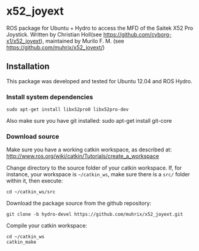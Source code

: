 x52_joyext
===========================================
ROS package for Ubuntu + Hydro to access the MFD  of the Saitek X52 Pro Joystick.
Written by Christian Holl(see https://github.com/cyborg-x1/x52_joyext), 
maintained by Murilo F. M. (see https://github.com/muhrix/x52_joyext/)



Installation
-------------------------------------------
This package was developed and tested for Ubuntu 12.04 and ROS Hydro.

### Install system dependencies ###
    sudo apt-get install libx52pro0 libx52pro-dev

Also make sure you have git installed:
    sudo apt-get install git-core

### Download source ###

Make sure you have a working catkin workspace, as described at:
http://www.ros.org/wiki/catkin/Tutorials/create_a_workspace

Change directory to the source folder of your catkin workspace.
If, for instance, your workspace is `~/catkin_ws`, make sure there is
a `src/` folder within it, then execute:

    cd ~/catkin_ws/src

Download the package source from the github repository:

    git clone -b hydro-devel https://github.com/muhrix/x52_joyext.git

Compile your catkin workspace:

    cd ~/catkin_ws
    catkin_make
